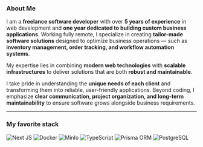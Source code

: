 ### About Me  
I am a **freelance software developer** with over **5 years of experience** in web development and **one year dedicated to building custom business applications**. Working fully remote, I specialize in creating **tailor-made software solutions** designed to optimize business operations — such as **inventory management, order tracking, and workflow automation systems**.  

My expertise lies in combining **modern web technologies** with **scalable infrastructures** to deliver solutions that are both **robust and maintainable**.  

I take pride in understanding the **unique needs of each client** and transforming them into reliable, user-friendly applications. Beyond coding, I emphasize **clear communication, project organization, and long-term maintainability** to ensure software grows alongside business requirements.  

---

### My favorite stack  
![Next JS](https://img.shields.io/badge/-Next.js-000000?style=flat&logo=nextdotjs&logoColor=white)
![Docker](https://img.shields.io/badge/-Docker-2496ED?style=flat&logo=docker&logoColor=white)
![MinIo](https://img.shields.io/badge/-MinIO-C72E49?style=flat&logo=minio&logoColor=white)
![TypeScript](https://img.shields.io/badge/-TypeScript-3178C6?style=flat&logo=typescript&logoColor=white)
![Prisma ORM](https://img.shields.io/badge/-Prisma-2D3748?style=flat&logo=prisma&logoColor=white)
![PostgreSQL](https://img.shields.io/badge/-PostgreSQL-4169E1?style=flat&logo=postgresql&logoColor=white)
